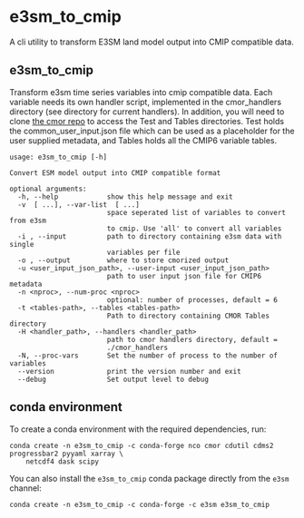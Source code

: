 # e3sm_to_cmip

A cli utility to transform E3SM land model output into CMIP compatible data.

## e3sm_to_cmip

Transform e3sm time series variables into cmip compatible data. Each variable needs its own handler script, implemented in the cmor_handlers directory (see directory for current handlers). In addition, you will need to clone [the cmor repo](https://github.com/PCMDI/cmor) to access the Test and Tables directories. Test holds the common_user_input.json file which can be used as a placeholder for the user supplied metadata, and Tables holds all the CMIP6 variable tables.


```
usage: e3sm_to_cmip [-h]

Convert ESM model output into CMIP compatible format

optional arguments:
  -h, --help            show this help message and exit
  -v  [ ...], --var-list  [ ...]
                        space seperated list of variables to convert from e3sm
                        to cmip. Use 'all' to convert all variables
  -i , --input          path to directory containing e3sm data with single
                        variables per file
  -o , --output         where to store cmorized output
  -u <user_input_json_path>, --user-input <user_input_json_path>
                        path to user input json file for CMIP6 metadata
  -n <nproc>, --num-proc <nproc>
                        optional: number of processes, default = 6
  -t <tables-path>, --tables <tables-path>
                        Path to directory containing CMOR Tables directory
  -H <handler_path>, --handlers <handler_path>
                        path to cmor handlers directory, default =
                        ./cmor_handlers
  -N, --proc-vars       Set the number of process to the number of variables
  --version             print the version number and exit
  --debug               Set output level to debug
```

## conda environment

To create a conda environment with the required dependencies, run:
```
conda create -n e3sm_to_cmip -c conda-forge nco cmor cdutil cdms2 progressbar2 pyyaml xarray \
    netcdf4 dask scipy
```

You can also install the `e3sm_to_cmip` conda package directly from the `e3sm` channel:
```
conda create -n e3sm_to_cmip -c conda-forge -c e3sm e3sm_to_cmip
```

